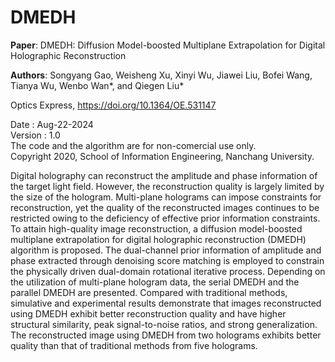 # DMEDH

**Paper**: DMEDH: Diffusion Model-boosted Multiplane Extrapolation for Digital Holographic Reconstruction

**Authors**: Songyang Gao, Weisheng Xu, Xinyi Wu, Jiawei Liu, Bofei Wang, Tianya Wu, Wenbo Wan*, and Qiegen Liu*   

Optics Express, https://doi.org/10.1364/OE.531147      

Date : Aug-22-2024  
Version : 1.0  
The code and the algorithm are for non-comercial use only.  
Copyright 2020, School of Information Engineering, Nanchang University.  

Digital holography can reconstruct the amplitude and phase information of the target light field. However, the reconstruction quality is largely limited by the size of the hologram. Multi-plane holograms can impose constraints for reconstruction, yet the quality of the reconstructed images continues to be restricted owing to the deficiency of effective prior information constraints. To attain high-quality image reconstruction, a diffusion model-boosted multiplane extrapolation for digital holographic reconstruction (DMEDH) algorithm is proposed. The dual-channel prior information of amplitude and phase extracted through denoising score matching is employed to constrain the physically driven dual-domain rotational iterative process. Depending on the utilization of multi-plane hologram data, the serial DMEDH and the parallel DMEDH are presented. Compared with traditional methods, simulative and experimental results demonstrate that images reconstructed using DMEDH exhibit better reconstruction quality and have higher structural similarity, peak signal-to-noise ratios, and strong generalization. The reconstructed image using DMEDH from two holograms exhibits better quality than that of traditional methods from five holograms.   
